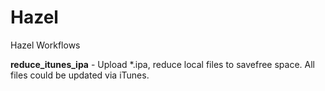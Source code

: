 # Hazel
Hazel Workflows

**reduce_itunes_ipa** - Upload *.ipa, reduce local files to savefree space. All files could be updated via iTunes.